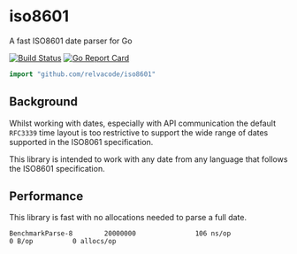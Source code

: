 # iso8601
A fast ISO8601 date parser for Go

[![Build Status](https://travis-ci.org/relvacode/iso8601.svg?branch=master)](https://travis-ci.org/relvacode/iso8601) [![Go Report Card](https://goreportcard.com/badge/github.com/relvacode/iso8601)](https://goreportcard.com/report/github.com/relvacode/iso8601)

```go
import "github.com/relvacode/iso8601"
```

## Background

Whilst working with dates, especially with API communication the default `RFC3339` time layout is too restrictive to support the wide range of dates supported in the ISO8061 specification.

This library is intended to work with any date from any language that follows the ISO8601 specification.

## Performance

This library is fast with no allocations needed to parse a full date.

    BenchmarkParse-8        20000000               106 ns/op               0 B/op          0 allocs/op

